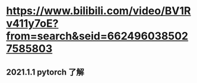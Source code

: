 # https://www.bilibili.com/video/BV1Rv411y7oE?from=search&seid=6624960385027585803

## 2021.1.1 pytorch 了解


